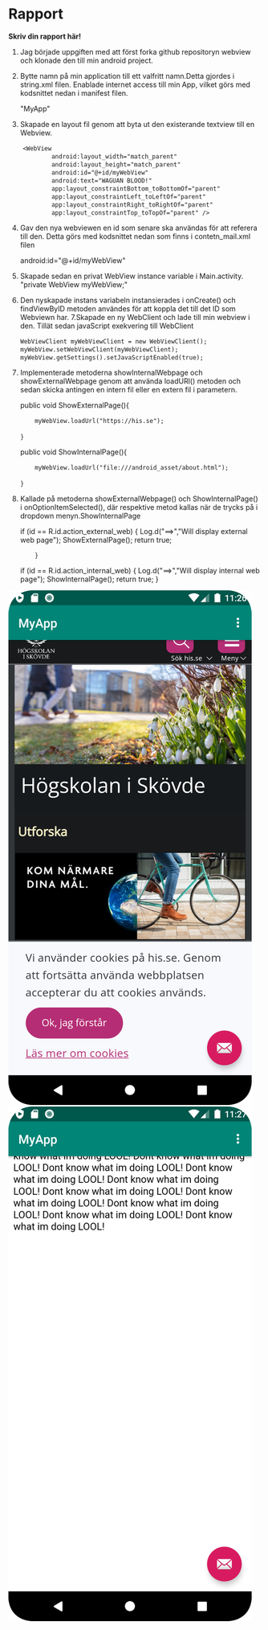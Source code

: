 
# Rapport

**Skriv din rapport här!**



1. Jag började uppgiften med att först forka github repositoryn webview och klonade den till min android project.
2. Bytte namn på min application till ett valfritt namn.Detta gjordes i string.xml filen.
   Enablade internet access till min App, vilket görs med kodsnittet nedan i manifest filen.

    "<string name="app_name">MyApp</string>"
    <uses-permission android:name="android.permission.INTERNET" />
3. Skapade en layout fil genom att byta ut den existerande textview till en Webview.

```
    <WebView
            android:layout_width="match_parent"
            android:layout_height="match_parent"
            android:id="@+id/myWebView"
            android:text="WAGUAN BLOOD!"
            app:layout_constraintBottom_toBottomOf="parent"
            app:layout_constraintLeft_toLeftOf="parent"
            app:layout_constraintRight_toRightOf="parent"
            app:layout_constraintTop_toTopOf="parent" />
```

 4. Gav den nya webviewen en id som senare ska användas för att referera till den. Detta görs med kodsnittet nedan som finns i  contetn_mail.xml filen

    android:id="@+id/myWebView"
 5. Skapade sedan en privat WebView instance variable i Main.activity.
        "private WebView myWebView;"
 6. Den nyskapade instans variabeln instansierades i onCreate() och
    findViewByID metoden användes för att koppla det till det ID som Webviewn har.
 7.Skapade en ny WebClient och lade till min webview i den. Tillät sedan  javaScript exekvering till WebClient

        WebViewClient myWebViewClient = new WebViewClient();
        myWebView.setWebViewClient(myWebViewClient);
        myWebView.getSettings().setJavaScriptEnabled(true);
 8. Implementerade metoderna showInternalWebpage och showExternalWebpage genom att använda loadURl() metoden och sedan skicka antingen en intern fil eller en extern fil
 i parametern.

    public void ShowExternalPage(){

            myWebView.loadUrl("https://his.se");

        }

    public void ShowInternalPage(){

            myWebView.loadUrl("file:///android_asset/about.html");

        }
 9. Kallade på metoderna showExternalWebpage() och ShowInternalPage() i onOptionItemSelected(), där respektive metod kallas när de trycks på i dropdown menyn.ShowInternalPage

     if (id == R.id.action_external_web) {
                Log.d("==>","Will display external web page");
                ShowExternalPage();
                return true;

            }
     if (id == R.id.action_internal_web) {
                 Log.d("==>","Will display internal web page");
                ShowInternalPage();
                 return true;
             }


![](ExternPage.png)
![](InternalPage.png)

